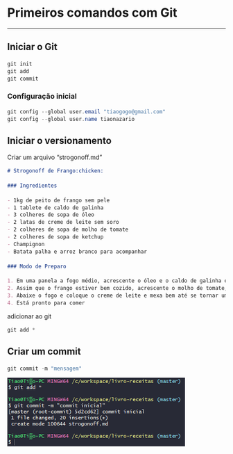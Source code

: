 # Primeiros comandos com Git

---

## Iniciar o Git

```powershell
git init
git add
git commit
```

### Configuração inicial

```powershell
git config --global user.email "tiaogogo@gmail.com"
git config --global user.name tiaonazario
```

## Iniciar o versionamento

Criar um arquivo “strogonoff.md”

```markdown
# Strogonoff de Frango:chicken:

### Ingredientes

- 1kg de peito de frango sem pele
- 1 tablete de caldo de galinha
- 3 colheres de sopa de óleo
- 2 latas de creme de leite sem soro
- 2 colheres de sopa de molho de tomate
- 2 colheres de sopa de ketchup
- Champignon
- Batata palha e arroz branco para acompanhar

### Modo de Preparo

1. Em uma panela a fogo médio, acrescente o óleo e o caldo de galinha e, logo em seguida coloque o frango picado em cubos na panela e deixe cozinhar, sempre dando uma olhadinha para não queimar.
2. Assim que o frango estiver bem cozido, acrescente o molho de tomate, o ketchup, a mostarda e champignon a gosto.
3. Abaixe o fogo e coloque o creme de leite e mexa bem até se tornar um creme homogêneo.
4. Está pronto para comer
```

adicionar ao git

```powershell
git add *
```

## Criar um commit

```powershell
git commit -m "mensagem"
```

![Imagem](imagem.png)

